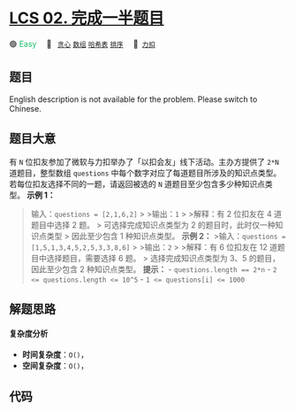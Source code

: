 # [LCS 02. 完成一半题目](https://2xiao.github.io/leetcode-js/lcs/LCS_02.html)

🟢 <font color=#15bd66>Easy</font>&emsp; 🔖&ensp; [`贪心`](/tag/greedy.md) [`数组`](/tag/array.md) [`哈希表`](/tag/hash-table.md) [`排序`](/tag/sorting.md)&emsp; 🔗&ensp;[`力扣`](https://leetcode.cn/problems/WqXACV)

## 题目

English description is not available for the problem. Please switch to
Chinese.


## 题目大意

有 `N` 位扣友参加了微软与力扣举办了「以扣会友」线下活动。主办方提供了 `2*N` 道题目，整型数组 `questions`
中每个数字对应了每道题目所涉及的知识点类型。 若每位扣友选择不同的一题，请返回被选的 `N` 道题目至少包含多少种知识点类型。 **示例 1：**
>输入：`questions = [2,1,6,2]` > >输出：`1` > >解释：有 2 位扣友在 4 道题目中选择 2 题。 >
可选择完成知识点类型为 2 的题目时，此时仅一种知识点类型 > 因此至少包含 1 种知识点类型。 **示例 2：** >输入：`questions =
[1,5,1,3,4,5,2,5,3,3,8,6]` > >输出：`2` > >解释：有 6 位扣友在 12 道题目中选择题目，需要选择 6 题。 >
选择完成知识点类型为 3、5 的题目，因此至少包含 2 种知识点类型。 **提示：** \- `questions.length == 2*n` \- `2
<= questions.length <= 10^5` \- `1 <= questions[i] <= 1000`


## 解题思路

#### 复杂度分析

- **时间复杂度**：`O()`，
- **空间复杂度**：`O()`，

## 代码

```javascript

```